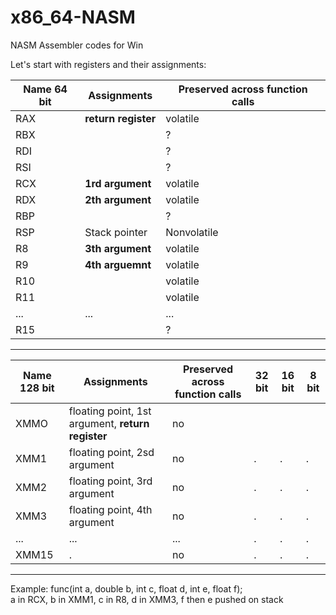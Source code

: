 # x86_64-NASM
NASM Assembler codes for Win

Let's start with registers and their assignments:

Name 64 bit   | Assignments                         | Preserved across function calls |
--------------|-------------------------------------|---------------------------------|
RAX           | **return register**                 | volatile                        |
RBX           |                                     | ?                               | 
RDI           |                                     | ?                               | 
RSI           |                                     | ?                               | 
RCX           | **1rd argument**                    | volatile                        | 
RDX           | **2th argument**                    | volatile                        | 
RBP           |                                     | ?                               | 
RSP           | Stack pointer                       | Nonvolatile                     | 
R8            | **3th argument**                    | volatile                        |
R9            | **4th arguemnt**                    | volatile                        |
R10           |                                     | volatile                        |
R11           |                                     | volatile                        |
...           | ...                                 | ...                             |
R15           |                                     | ?                               | 

-----------------------------------------------------------------------------------------------------------------------------------

Name 128 bit  | Assignments                                       | Preserved across function calls | 32 bit | 16 bit | 8 bit |
--------------|---------------------------------------------------|---------------------------------|--------|--------|-------|
XMMO          | floating point, 1st argument, **return register** | no  |      |      |      |
XMM1          | floating point, 2sd argument                      | no  |.     |.     |.     |
XMM2          | floating point, 3rd argument                      | no  |.     |.     |.     |
XMM3          | floating point, 4th argument                      | no  |.     |.     |.     |
...           |... |... |.|.|.|
XMM15         |.   | no |.|.|.|

-----------------------------------------------------------------------------------------------------------------------------------

Example:
func(int a, double b, int c, float d, int e, float f); <br>
a in RCX, b in XMM1, c in R8, d in XMM3, f then e pushed on stack

